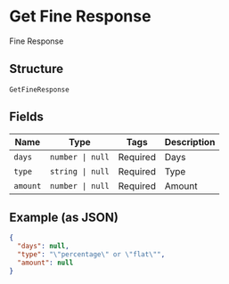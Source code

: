 
# Get Fine Response

Fine Response

## Structure

`GetFineResponse`

## Fields

| Name | Type | Tags | Description |
|  --- | --- | --- | --- |
| `days` | `number \| null` | Required | Days |
| `type` | `string \| null` | Required | Type |
| `amount` | `number \| null` | Required | Amount |

## Example (as JSON)

```json
{
  "days": null,
  "type": "\"percentage\" or \"flat\"",
  "amount": null
}
```

